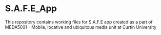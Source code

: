 # S.A.F.E_App
 This repository contains working files for S.A.F.E app created as a part of MEDA5001 - Mobile, locative and ubiquitous media unit at Curtin University
